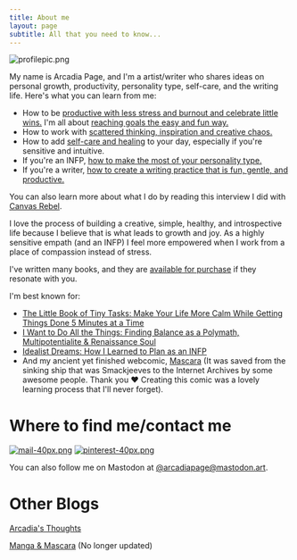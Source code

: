 ```yaml
---
title: About me
layout: page
subtitle: All that you need to know...
---
```


![profilepic.png](https://i.postimg.cc/gjR4vKwG/profilepic.png)

My name is Arcadia Page, and I'm a artist/writer who shares ideas on personal growth, productivity, personality type, self-care, and the writing life. Here's what you can learn from me:

- How to be [productive with less stress and burnout and celebrate little wins.](https://arcadiapage.com/2023-10-31-Three-Essential-Steps-to-Better-Productivity-Highly-Sensitive-Person/) I'm all about [reaching goals the easy and fun way.](https://arcadiapage.com/2023-09-30-What-To-Do-When-Overthinking-Your-Goals/)
- How to work with [scattered thinking, inspiration and creative chaos.](https://arcadiapage.com/2023-10-31-Multipotentialite-You're-Not-As-Lost-As-You-Think/)
- How to add [self-care and healing](https://arcadiapage.com/2024-01-29-today-do-what-heals-you/) to your day, especially if you're sensitive and intuitive.
- If you're an INFP, [how to make the most of your personality type.](https://arcadiapage.com/2023-12-26-How-to-bring-your-INFP-Archetypes-into-Your-Everyday-Life/)
- If you're a writer, [how to create a writing practice that is fun, gentle, and productive.](https://arcadiapage.com/2024-01-29-being-a-productive-writer-does-not-have-to-be-painful/)

You can also learn more about what I do by reading this interview I did with [Canvas Rebel](https://canvasrebel.com/meet-arcadia-page/). 

I love the process of building a creative, simple, healthy, and introspective life because I believe that is what leads to growth and joy. As a highly sensitive empath (and an INFP) I feel more empowered when I work from a place of compassion instead of stress.

I've written many books, and they are [available for purchase](https://payhip.com/ArcadiaPage/collection/books) if they resonate with you. 

I'm best known for:

- [The Little Book of Tiny Tasks: Make Your Life More Calm While Getting Things Done 5 Minutes at a Time](https://payhip.com/b/e32lr)
- [I Want to Do All the Things: Finding Balance as a Polymath, Multipotentialite & Renaissance Soul](https://payhip.com/b/4ljG)
- [Idealist Dreams: How I Learned to Plan as an INFP](https://payhip.com/b/KrBh)
- And my ancient yet finished webcomic, [Mascara](https://ia801806.us.archive.org/33/items/smackjeeves-59912/59912/index.html#1) (It was saved from the sinking ship that was Smackjeeves to the Internet Archives by some awesome people. Thank you ❤️ Creating this comic was a lovely learning process that I'll never forget).


# Where to find me/contact me

[![mail-40px.png](https://i.postimg.cc/yxz84Qmx/mail-40px.png)](mailto:arcadiapage@gmail.com) [![pinterest-40px.png](https://i.postimg.cc/gJh27F61/pinterest-40px.png)](https://www.pinterest.com/arcadiapage/) 

You can also follow me on Mastodon at [@arcadiapage@mastodon.art](https://mastodon.art/web/@arcadiapage).

# Other Blogs

[Arcadia's Thoughts](https://arcadia.thoughts.page/)

[Manga & Mascara](https://manga-arcadia.blogspot.com/) (No longer updated)
